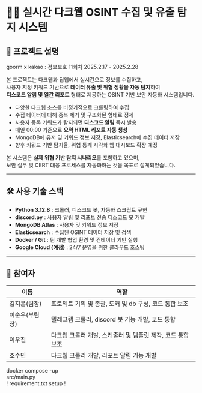 # 🕵️‍♀️ 실시간 다크웹 OSINT 수집 및 유출 탐지 시스템

## 📌 프로젝트 설명
goorm x kakao : 정보보호 11회차
2025.2.17 - 2025.2.28

본 프로젝트는 다크웹과 딥웹에서 실시간으로 정보를 수집하고,  
사용자 지정 키워드 기반으로 **데이터 유출 및 위협 정황을 자동 탐지**하여  
**디스코드 알림 및 일간 리포트** 형태로 제공하는 OSINT 기반 보안 자동화 시스템입니다.

- 다양한 다크웹 소스를 비정기적으로 크롤링하여 수집  
- 수집 데이터에 대해 중복 제거 및 구조화된 형태로 정제  
- 사용자 등록 키워드가 탐지되면 **디스코드 알림** 즉시 발송  
- 매일 00:00 기준으로 **요약 HTML 리포트 자동 생성**  
- MongoDB에 유저 및 키워드 정보 저장, Elasticsearch에 수집 데이터 저장  
- 향후 키워드 기반 탐지율, 위협 통계 시각화 웹 대시보드 확장 예정  

본 시스템은 **실제 위협 기반 탐지 시나리오**를 포함하고 있으며,  
보안 실무 및 CERT 대응 프로세스를 자동화하는 것을 목표로 설계되었습니다.

---

## 🛠️ 사용 기술 스택

- **Python 3.12.8** : 크롤러, 디스코드 봇, 자동화 스크립트 구현  
- **discord.py** : 사용자 알림 및 리포트 전송 디스코드 봇 개발  
- **MongoDB Atlas** : 사용자 및 키워드 정보 저장  
- **Elasticsearch** : 수집된 OSINT 데이터 저장 및 검색  
- **Docker / Git** : 팀 개발 협업 환경 및 컨테이너 기반 실행  
- **Google Cloud (예정)** : 24/7 운영을 위한 클라우드 호스팅  

---

## 👥 참여자

| 이름     | 역할           | 
|----------|----------------|
| 김지은(팀장) | 프로젝트 기획 및 총괄, 도커 및 db 구성, 코드 통합 보조   | 
| 이순우(부팀장)  | 텔레그램 크롤러, discord 봇 기능 개발, 코드 통합 |
| 이우진  | 다크웹 크롤러 개발, 스케줄러 및 템플릿 제작, 코드 통합 보조     | 
| 조수민  | 다크웹 크롤러 개발, 리포트 알림 기능 개발  | 


docker compose -up  
src/main.py  
! requirement.txt setup !  
